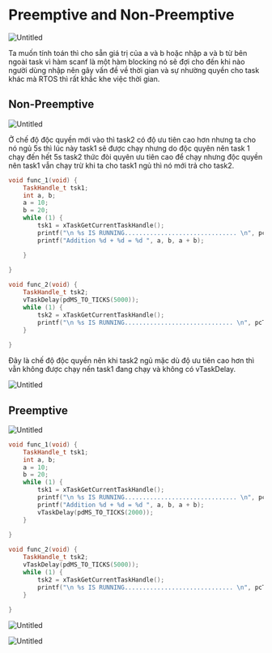 # Preemptive and Non-Preemptive

![Untitled](Preemptive%20and%20Non-Preemptive%20c4a0879a06114c909ec5103ae6ccc7c6/Untitled.png)

Ta muốn tính toán thì cho sẵn giá trị của a và b hoặc nhập a và b từ bên ngoài task vì hàm scanf là một hàm blocking nó sẽ đợi cho đến khi nào người dùng nhập nên gây vấn đề về thời gian và sự nhường quyền cho task khác mà RTOS thì rất khắc khe việc thời gian. 

## **Non-Preemptive**

![Untitled](Preemptive%20and%20Non-Preemptive%20c4a0879a06114c909ec5103ae6ccc7c6/Untitled%201.png)

Ở chế độ độc quyền mới vào thì task2 có độ ưu tiên cao hơn nhưng ta cho nó ngủ 5s thì lúc này task1 sẽ được chạy nhưng do độc quyên nên task 1 chạy đến hết 5s task2 thức đòi quyên ưu tiên cao để chạy nhưng độc quyền nên task1 vẫn chạy trừ khi ta cho task1 ngủ thì nó mới trả cho task2. 

```cpp
void func_1(void) {
	TaskHandle_t tsk1;
	int a, b;
	a = 10;
	b = 20;
	while (1) {
		tsk1 = xTaskGetCurrentTaskHandle();
		printf("\n %s IS RUNNING............................... \n", pcTaskGetName(tsk1));
		printf("Addition %d + %d = %d ", a, b, a + b);

	}
	
}

void func_2(void) {
	TaskHandle_t tsk2;
	vTaskDelay(pdMS_TO_TICKS(5000));
	while (1) {
		tsk2 = xTaskGetCurrentTaskHandle();
		printf("\n %s IS RUNNING.............................. \n", pcTaskGetName(tsk2));	
	}
	
}
```

Đây là chế độ độc quyền nên khi task2 ngủ mặc dù độ ưu tiên cao hơn thì vẫn không được chạy nến task1 đang chạy và không có vTaskDelay. 

![Untitled](Preemptive%20and%20Non-Preemptive%20c4a0879a06114c909ec5103ae6ccc7c6/Untitled%202.png)

## **Preemptive**

![Untitled](Preemptive%20and%20Non-Preemptive%20c4a0879a06114c909ec5103ae6ccc7c6/Untitled%203.png)

```cpp
void func_1(void) {
	TaskHandle_t tsk1;
	int a, b;
	a = 10;
	b = 20;
	while (1) {
		tsk1 = xTaskGetCurrentTaskHandle();
		printf("\n %s IS RUNNING............................... \n", pcTaskGetName(tsk1));
		printf("Addition %d + %d = %d ", a, b, a + b);
		vTaskDelay(pdMS_TO_TICKS(2000));
	}
	
}

void func_2(void) {
	TaskHandle_t tsk2;
	vTaskDelay(pdMS_TO_TICKS(5000));
	while (1) {
		tsk2 = xTaskGetCurrentTaskHandle();
		printf("\n %s IS RUNNING.............................. \n", pcTaskGetName(tsk2));
	}
	
}

```

![Untitled](Preemptive%20and%20Non-Preemptive%20c4a0879a06114c909ec5103ae6ccc7c6/Untitled%204.png)

![Untitled](Preemptive%20and%20Non-Preemptive%20c4a0879a06114c909ec5103ae6ccc7c6/Untitled%205.png)